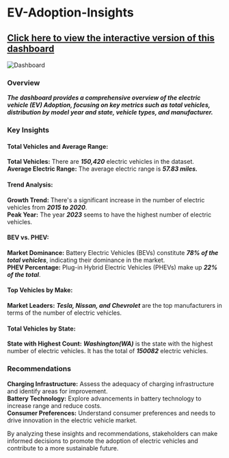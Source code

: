 # EV-Adoption-Insights

## [Click here to view the interactive version of this dashboard](https://app.powerbi.com/view?r=eyJrIjoiMTUyZWU5ZDgtMjQzYi00NDhhLWFhOGYtMTk4MTAwMDU0M2Q5IiwidCI6ImRmODY3OWNkLWE4MGUtNDVkOC05OWFjLWM4M2VkN2ZmOTVhMCJ9)

![Dashboard](https://github.com/souljakarthik/EV-Market-Analysis/blob/6dca2ae870d87abbcd91efae3a964e246996f5b4/EV%20Analysis.jpg)

### Overview

***The dashboard provides a comprehensive overview of the electric vehicle (EV) Adoption, focusing on key metrics such as total vehicles, distribution by model year and state, vehicle types, and manufacturer.***

### Key Insights

#### Total Vehicles and Average Range:

**Total Vehicles:** There are ***150,420*** electric vehicles in the dataset.<br>
**Average Electric Range:** The average electric range is ***57.83 miles.***<br>

#### Trend Analysis:

**Growth Trend:** There's a significant increase in the number of electric vehicles from ***2015 to 2020***.<br>
**Peak Year:** The year ***2023*** seems to have the highest number of electric vehicles.<br>

#### BEV vs. PHEV:

**Market Dominance:** Battery Electric Vehicles (BEVs) constitute ***78% of the total vehicles***, indicating their dominance in the market.<br>
**PHEV Percentage:** Plug-in Hybrid Electric Vehicles (PHEVs) make up ***22% of the total***.<br>

#### Top Vehicles by Make:

**Market Leaders:** ***Tesla, Nissan, and Chevrolet*** are the top manufacturers in terms of the number of electric vehicles.<br>

#### Total Vehicles by State:

**State with Highest Count:** ***Washington(WA)*** is the state with the highest number of electric vehicles. It has the total of ***150082*** electric vehicles.<br>

### Recommendations

**Charging Infrastructure:** Assess the adequacy of charging infrastructure and identify areas for improvement.<br>
**Battery Technology:** Explore advancements in battery technology to increase range and reduce costs.<br>
**Consumer Preferences:** Understand consumer preferences and needs to drive innovation in the electric vehicle market.<br>

By analyzing these insights and recommendations, stakeholders can make informed decisions to promote the adoption of electric vehicles and contribute to a more sustainable future.
